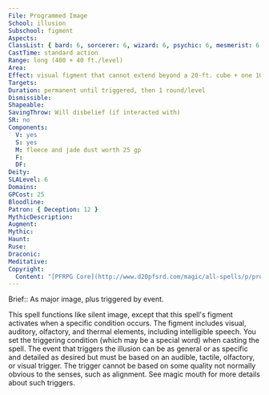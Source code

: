 ```yaml
---
File: Programmed Image
School: illusion
Subschool: figment
Aspects: 
ClassList: { bard: 6, sorcerer: 6, wizard: 6, psychic: 6, mesmerist: 6 }
CastTime: standard action
Range: long (400 + 40 ft./level)
Area: 
Effect: visual figment that cannot extend beyond a 20-ft. cube + one 10-ft. cube/level (S)
Targets: 
Duration: permanent until triggered, then 1 round/level
Dismissible: 
Shapeable: 
SavingThrow: Will disbelief (if interacted with)
SR: no
Components:
  V: yes
  S: yes
  M: fleece and jade dust worth 25 gp
  F: 
  DF: 
Deity: 
SLALevel: 6
Domains: 
GPCost: 25
Bloodline: 
Patron: { Deception: 12 }
MythicDescription: 
Augment: 
Mythic: 
Haunt: 
Ruse: 
Draconic: 
Meditative: 
Copyright:
  Content: "[PFRPG Core](http://www.d20pfsrd.com/magic/all-spells/p/programmed-image)"
---
```

Brief:: As major image, plus triggered by event.

This spell functions like silent image, except that this spell's figment activates when a specific condition occurs. The figment includes visual, auditory, olfactory, and thermal elements, including intelligible speech.  You set the triggering condition (which may be a special word) when casting the spell. The event that triggers the illusion can be as general or as specific and detailed as desired but must be based on an audible, tactile, olfactory, or visual trigger. The trigger cannot be based on some quality not normally obvious to the senses, such as alignment. See magic mouth for more details about such triggers.
